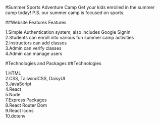#Summer Sports Adventure Camp
Get your kids enrolled in the summer camp today! P.S. our summer camp is focused on sports.

##Website Features
Features

1.Simple Authentication system, also includes Google SignIn <br>
2.Students can enroll into various fun summer camp activities <br>
2.Instructors can add classes <br>
3.Admin can verify classes <br>
4.Admin can manage users <br>

#Technologies and Packages
##Technologies

1.HTML <br>
2.CSS, TailwindCSS, DaisyUI <br>
3.JavaScript <br>
4.React <br>
5.Node <br>
7.Express Packages <br>
8.React Router Dom <br>
9.React Icons <br>
10.dotenv <br>
